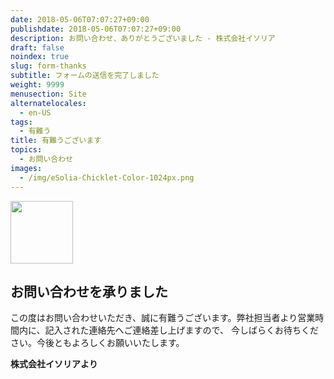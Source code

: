 ```yaml
---
date: 2018-05-06T07:07:27+09:00
publishdate: 2018-05-06T07:07:27+09:00
description: お問い合わせ、ありがとうございました - 株式会社イソリア
draft: false
noindex: true
slug: form-thanks
subtitle: フォームの送信を完了しました
weight: 9999
menusection: Site
alternatelocales:
  - en-US
tags:
  - 有難う
title: 有難うございます
topics:
  - お問い合わせ
images:
  - /img/eSolia-Chicklet-Color-1024px.png
---
```


<div class="image-container">
<img class="materialboxed right responsive-img" data-caption="Security vs Convenience" width="100" src="/img/eSolia-Chicklet-Color-1024px.png">
</div>

## お問い合わせを承りました

この度はお問い合わせいただき、誠に有難うございます。弊社担当者より営業時間内に、記入された連絡先へご連絡差し上げますので、
今しばらくお待ちください。今後ともよろしくお願いいたします。

**株式会社イソリアより**
